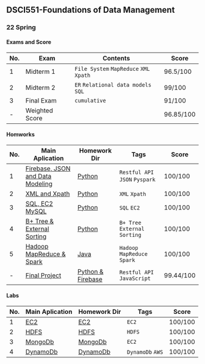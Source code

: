 ## DSCI551-Foundations of Data Management
### 22 Spring	

#### Exams and Score
|No.| Exam |Contents |Score|
|---|------------------|-----|-----|
|1|Midterm 1|`File System` `MapReduce` `XML` `Xpath`|96.5/100|
|2|Midterm 2|`ER` `Relational data models` `SQL` |99/100|
|3|Final Exam|`cumulative`|91/100|
|-|Weighted Score|` `|96.85/100|

#### Homworks
|No.| Main Aplication |Homework Dir|Tags|Score|
|---|------------------|-----------|----|-----|
|1|[Firebase, JSON and Data Modeling](https://github.com/Notrew/DSCI-551/blob/main/hw1/hw_desc/hw1-firebase.pdf)|[Python](https://github.com/Notrew/DSCI-551/tree/main/hw1) |`Restful API` `JSON` `Pyspark`|100/100|
|2|[XML and Xpath](https://github.com/Notrew/DSCI-551/blob/main/hw2/hw_desc/hw2.pdf)|[Python](https://github.com/Notrew/DSCI-551/tree/main/hw2) |`XML` `Xpath`|100/100|
|3|[SQL, EC2 MySQL](https://github.com/Notrew/DSCI-551/blob/main/hw3/hw3-with-comment.pdf)|[Python](https://github.com/Notrew/DSCI-551/tree/main/hw3) |`SQL` `EC2`|100/100|
|4|[B+ Tree & External Sorting](https://github.com/Notrew/DSCI-551/blob/main/hw4/hw4-index%2Bquery%20execution-with-comment.pdf)|[Python](https://github.com/Notrew/DSCI-551/tree/main/hw4) |`B+ Tree` `External Sorting`|100/100|
|5|[Hadoop MapReduce & Spark](https://github.com/Notrew/DSCI-551/blob/main/hw5/hw_desc/hw5-mapreduce-spark.pdf)|[Java](https://github.com/Notrew/DSCI-551/tree/main/hw5) |`Hadoop MapReduce` `Spark`|100/100|
|-|[Final Project](https://github.com/Notrew/DSCI-551/blob/main/hw5/hw_desc/hw5-mapreduce-spark.pdf)|[Python & Firebase](https://github.com/Notrew/DSCI-551/tree/main/hw5) |`Restful API` `JavaScript`|99.44/100|

#### Labs
|No.| Main Aplication |Homework Dir|Tags|Score|
|---|------------------|-----------|----|-----|
|1|[EC2](https://github.com/Notrew/DSCI-551/blob/main/lab1/lab1-ec2.pdf)|[EC2](https://github.com/Notrew/DSCI-551/tree/main/lab1) |`EC2`|100/100|
|2|[HDFS](https://github.com/Notrew/DSCI-551/blob/main/lab2/lab2-hdfs.pdf)|[HDFS](https://github.com/Notrew/DSCI-551/tree/main/lab2) |`HDFS`|100/100|
|3|[MongoDb](https://github.com/Notrew/DSCI-551/blob/main/lab3/hw_desc/lab3-mongodb.pdf)|[MongoDb](https://github.com/Notrew/DSCI-551/tree/main/lab3) |`EC2`|100/100|
|4|[DynamoDb](https://github.com/Notrew/DSCI-551/blob/main/lab4/lab4-dynamodb.docx)|[DynamoDb](https://github.com/Notrew/DSCI-551/tree/main/lab4) |`DynamoDb` `AWS`|100/100|

